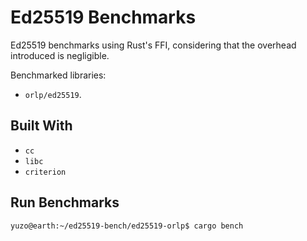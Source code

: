 # Ed25519 Benchmarks

Ed25519 benchmarks using Rust's FFI, considering that the overhead introduced is negligible.

Benchmarked libraries:

- `orlp/ed25519`.

## Built With

- `cc`
- `libc`
- `criterion`

## Run Benchmarks

```console
yuzo@earth:~/ed25519-bench/ed25519-orlp$ cargo bench
```
